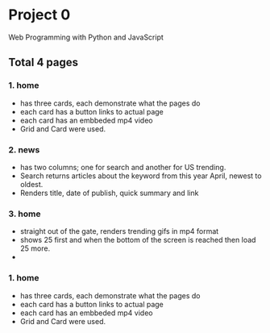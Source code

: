 # Project 0

Web Programming with Python and JavaScript

## Total 4 pages
### 1. home 
* has three cards, each demonstrate what the pages do
* each card has a button links to actual page
* each card has an embbeded mp4 video
* Grid and Card were used.


### 2. news 
* has two columns; one for search and another for US trending.
* Search returns articles about the keyword from this year April, newest to oldest.
* Renders title, date of publish, quick summary and link 


### 3. home 
* straight out of the gate, renders trending gifs in mp4 format
* shows 25 first and when the bottom of the screen is reached then load 25 more.
* 


### 1. home 
* has three cards, each demonstrate what the pages do
* each card has a button links to actual page
* each card has an embbeded mp4 video
* Grid and Card were used.




